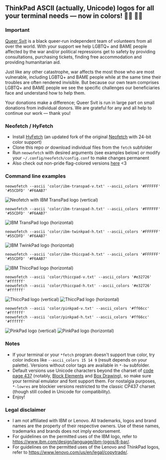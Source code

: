 ## ThinkPad ASCII (actually, Unicode) logos for all your terminal needs — now in colors! 🏳️‍🌈 🏳️‍⚧️ ##

### Important ###

[Queer Svit](https://queersvit.org/) is a black queer-run independent team of volunteers from all over the world. With your support we help LGBTQ+ and BAME people affected by the war and/or political repressions get to safety by providing consultations, purchasing tickets, finding free accommodation and providing humanitarian aid.

Just like any other catastrophe, war affects the most those who are most vulnerable, including LGBTQ+ and BAME people while at the same time their troubles are often rendered invisible. But because our own team comprises LGBTQ+ and BAME people we see the specific challenges our beneficiaries face and understand how to help them.

Your donations make a difference; Queer Svit is run in large part on small donations from individual donors. We are grateful for any and all help to continue our work — thank you!

### Neofetch / HyFetch ###

* Install [HyFetch](https://github.com/hykilpikonna/hyfetch) (an updated fork of the original [Neofetch](https://github.com/dylanaraps/neofetch) with 24-bit color support)
* Clone this repo *or* download individual files from the `fetch` subfolder
* Run `neowofetch` with desired arguments (see examples below) *or* modify your `~/.config/neofetch/config.conf` to make changes permanent
* Also check out non-pride flag-colored versions [here](https://github.com/roadkell/ascii-logos) <3

### Command line examples ###

```
neowofetch --ascii 'color/ibm-transpad-v.txt' --ascii_colors '#FFFFFF' '#55CDFD' '#F6AAB7'
```
![Neofetch with IBM TransPad logo (vertical)](./screenshots/ibm-transpad-v-full.png?raw=true)

```
neowofetch --ascii 'color/ibm-transpad-h.txt' --ascii_colors '#FFFFFF' '#55CDFD' '#F6AAB7'
```
![IBM TransPad logo (horizontal)](./screenshots/ibm-transpad-h.png?raw=true)

```
neowofetch --ascii 'color/ibm-twinkpad-h.txt' --ascii_colors '#FFFFFF' '#55CDFD' '#F6AAB7'
```
![IBM TwinkPad logo (horizontal)](./screenshots/ibm-twinkpad-h.png?raw=true)

```
neowofetch --ascii 'color/ibm-thiccpad-h.txt' --ascii_colors '#FFFFFF' '#55CDFD' '#F6AAB7'
```
![IBM ThiccPad logo (horizontal)](./screenshots/ibm-thiccpad-h.png?raw=true)

```
neowofetch --ascii 'color/thiccpad-v.txt' --ascii_colors '#e32726' '#ffffff'
neowofetch --ascii 'color/thiccpad-h.txt' --ascii_colors '#e32726' '#ffffff'
```
![ThiccPad logo (vertical)](./screenshots/thiccpad-v.png?raw=true)
![ThiccPad logo (horizontal)](./screenshots/thiccpad-h.png?raw=true)

```
neowofetch --ascii 'color/pinkpad-v.txt' --ascii_colors '#ff66cc' '#ffffff'
neowofetch --ascii 'color/pinkpad-h.txt' --ascii_colors '#ff66cc' '#ffffff'
```
![PinkPad logo (vertical)](./screenshots/pinkpad-v.png?raw=true)
![PinkPad logo (horizontal)](./screenshots/pinkpad-h.png?raw=true)

### Notes ###

* If your terminal or your `*fetch` program doesn't support true color, try color indices like `--ascii_colors 15 14 9` (result depends on your palette). Versions without color tags are available in `*-bw` subfolder.
* Default versions use Unicode characters beyond the charset of [code page 437](https://en.wikipedia.org/wiki/Code_page_437) (notably, [Block Elements](https://en.wikipedia.org/wiki/Block_Elements) and [Box Drawing](https://en.wikipedia.org/wiki/Box_Drawing)), so make sure your terminal emulator and font support them. For nostalgia purposes, `*-lowres` are blockier versions restricted to the classic CP437 charset (though still coded in Unicode for compatibility).
* Enjoy!

### Legal disclaimer ###

* I am not affiliated with IBM or Lenovo. All trademarks, logos and brand names are the property of their respective owners. Use of these names, trademarks and brands does not imply endorsement.
* For guidelines on the permitted uses of the IBM logo, refer to <https://www.ibm.com/design/language/ibm-logos/8-bar/>.
* For guidelines on the permitted uses of the Lenovo and ThinkPad logos, refer to <https://www.lenovo.com/us/en/legal/copytrade/>.
